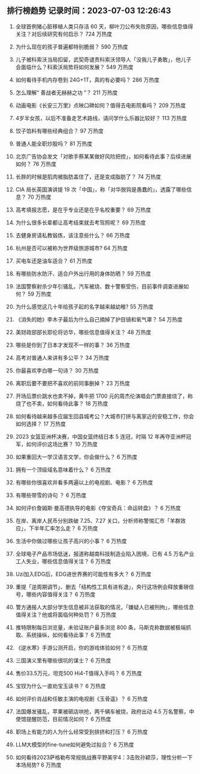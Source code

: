 
## 排行榜趋势 记录时间：2023-07-03 12:26:43
  
  1. 全球首例猪心脏移植人类只存活 60 天，柳叶刀公布失败原因，哪些信息值得关注？对后续研究有何启示？ 724 万热度
    
  2. 为什么现在的孩子普遍都特别脆弱？ 590 万热度
    
  3. 儿子被科索沃当局扣留，武契奇谴责科索沃领导人「没我儿子勇敢」，他儿子会面临什么？科索沃局势将如何发展？ 549 万热度
    
  4. 如何看待手机内存卷到 24G+1T，真的有必要吗？ 286 万热度
    
  5. 怎么理解“ 善战者无赫赫之功 ”？ 211 万热度
    
  6. 动画电影《长安三万里》点映口碑如何？值得去电影院看吗？ 209 万热度
    
  7. 4岁半女孩，以后不准备走艺术路线，请问学什么乐器比较好？ 113 万热度
    
  8. 饺子馅料有哪些经典组合？ 97 万热度
    
  9. 普通人能全职炒股吗？ 81 万热度
    
  10. 北京广告协会发文「对歌手蔡某某做好风险把控」，如何看待此事？后续进展如何？ 76 万热度
    
  11. 长胖的时候是肌肉被脂肪盖住了，还是变成脂肪了？ 74 万热度
    
  12. CIA 局长英国演讲提 19 次「中国」，称「对华脱钩是愚蠢的」，透露了哪些信息？ 70 万热度
    
  13. 高考填报志愿，是在乎专业还是在乎名校重要？ 69 万热度
    
  14. 为什么很多长辈都让高考结束就去考驾照呢？ 69 万热度
    
  15. 去健身房请私教锻炼，该注意些什么？ 66 万热度
    
  16. 杭州是否可以被称为世界级旅游城市? 64 万热度
    
  17. 买电车还是油车适合？ 61 万热度
    
  18. 有哪些防水防汗、适合户外出行用的身体防晒？ 59 万热度
    
  19. 法国警察射杀少年引骚乱，汽车被烧、数十警察受伤，目前事件调查进展如何？ 59 万热度
    
  20. 为什么感觉这几十年给孩子起的名字越来越幼稚? 55 万热度
    
  21. 《消失的她》李木子最后为什么自己摘掉了护目镜和氧气罩？ 54 万热度
    
  22. 美财政部部长耶伦将访华，哪些信息值得关注？ 48 万热度
    
  23. 哪些是你到了日本才发现不一样的事？ 36 万热度
    
  24. 高考对普通人来讲有多公平？ 34 万热度
    
  25. 你最喜欢李白哪一句诗？ 30 万热度
    
  26. 离职后要不要把不喜欢的前同事删掉？ 23 万热度
    
  27. 开场后票价跳水也卖不掉，黄牛把 1700 元的周杰伦演唱会门票直接烧了，称烧了也不卖，如何看待此事？ 18 万热度
    
  28. 如何看待越来越多应届生回县城考公？大城市打拼与离家近的安稳工作，你会如何选择？ 17 万热度
    
  29. 2023 女篮亚洲杯决赛，中国女篮终结日本 5 连冠，时隔 12 年再夺亚洲杯冠军，如何评价这场比赛？ 10 万热度
    
  30. 如果重回大一学汉语言文学，你会做什么？ 6 万热度
    
  31. 拥有一个顶级域名意味着什么？ 6 万热度
    
  32. 有哪些你很喜欢并看多两遍以上的电视剧、电影？ 6 万热度
    
  33. 有哪些带雪的诗句 ？ 6 万热度
    
  34. 如何评价詹姆斯·曼高德执导的电影《夺宝奇兵：命运转盘》？ 6 万热度
    
  35. 在岸、离岸人民币分别跌破 7.25、7.27 关口，分析师称警惕汇市「羊群效应」，下半年汇率怎么走？ 6 万热度
    
  36. 生活中你做过哪些让孩子高兴的小事？ 6 万热度
    
  37. 全球电子产品市场低迷，报道称越南科技制造业陷入困境，已有 4.5 万名产业工人失业，哪些信息值得关注？ 6 万热度
    
  38. Uzi加入EDG后，EDG进世界赛的可能性有多大？ 6 万热度
    
  39. 重提「逆周期调节」、删去「结构性工具有进有退」，央行这场例会释放重磅信号，哪些内容值得关注？ 6 万热度
    
  40. 警方通报人大部分学生信息被非法获取的情况，「嫌疑人已被刑拘」，哪些信息值得关注？他或将面临何种处罚？ 6 万热度
    
  41. 推特限制每日浏览量，未验证账户最多浏览 800 条，马斯克称数据被极端抓取、系统操纵，如何看待此事？ 6 万热度
    
  42. 《逆水寒》手游公测开启，你的游戏体验如何？ 6 万热度
    
  43. 三国演义里有哪些很坑的谋士？ 6 万热度
    
  44. 售价33.5万元，坦克500 Hi4-T值得入手吗？ 6 万热度
    
  45. 宝钗为什么一直劝宝玉读书？ 6 万热度
    
  46. 如何评价肖战和任敏主演的电视剧《玉骨遥》？ 6 万热度
    
  47. 法国爆发骚乱，苹果被砸店哄抢，两千辆车被烧，政府出动 4.5 万名警察，中使馆提醒防范，目前情况如何？ 6 万热度
    
  48. 职场上有能力的人为什么经常受到排挤和打压？ 6 万热度
    
  49. LLM大模型的fine-tune如何避免过拟合？ 6 万热度
    
  50. 如何看待2023萨格勒布常规挑战赛平野美宇4：3击败孙颖莎，理性分析一下本场局势? 6 万热度
    